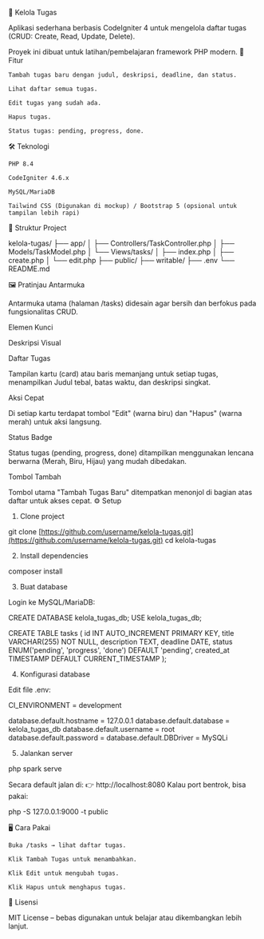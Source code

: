 📌 Kelola Tugas

Aplikasi sederhana berbasis CodeIgniter 4 untuk mengelola daftar tugas (CRUD: Create, Read, Update, Delete).

Proyek ini dibuat untuk latihan/pembelajaran framework PHP modern.
🚀 Fitur

    Tambah tugas baru dengan judul, deskripsi, deadline, dan status.

    Lihat daftar semua tugas.

    Edit tugas yang sudah ada.

    Hapus tugas.

    Status tugas: pending, progress, done.

🛠️ Teknologi

    PHP 8.4

    CodeIgniter 4.6.x

    MySQL/MariaDB

    Tailwind CSS (Digunakan di mockup) / Bootstrap 5 (opsional untuk tampilan lebih rapi)

📂 Struktur Project

kelola-tugas/
├── app/
│   ├── Controllers/TaskController.php
│   ├── Models/TaskModel.php
│   └── Views/tasks/
│       ├── index.php
│       ├── create.php
│       └── edit.php
├── public/
├── writable/
├── .env
└── README.md

🖼️ Pratinjau Antarmuka

Antarmuka utama (halaman /tasks) didesain agar bersih dan berfokus pada fungsionalitas CRUD.

Elemen Kunci
	

Deskripsi Visual

Daftar Tugas
	

Tampilan kartu (card) atau baris memanjang untuk setiap tugas, menampilkan Judul tebal, batas waktu, dan deskripsi singkat.

Aksi Cepat
	

Di setiap kartu terdapat tombol "Edit" (warna biru) dan "Hapus" (warna merah) untuk aksi langsung.

Status Badge
	

Status tugas (pending, progress, done) ditampilkan menggunakan lencana berwarna (Merah, Biru, Hijau) yang mudah dibedakan.

Tombol Tambah
	

Tombol utama "Tambah Tugas Baru" ditempatkan menonjol di bagian atas daftar untuk akses cepat.
⚙️ Setup
1. Clone project

git clone [https://github.com/username/kelola-tugas.git](https://github.com/username/kelola-tugas.git)
cd kelola-tugas

2. Install dependencies

composer install

3. Buat database

Login ke MySQL/MariaDB:

CREATE DATABASE kelola_tugas_db;
USE kelola_tugas_db;

CREATE TABLE tasks (
    id INT AUTO_INCREMENT PRIMARY KEY,
    title VARCHAR(255) NOT NULL,
    description TEXT,
    deadline DATE,
    status ENUM('pending', 'progress', 'done') DEFAULT 'pending',
    created_at TIMESTAMP DEFAULT CURRENT_TIMESTAMP
);

4. Konfigurasi database

Edit file .env:

CI_ENVIRONMENT = development

database.default.hostname = 127.0.0.1
database.default.database = kelola_tugas_db
database.default.username = root
database.default.password =
database.default.DBDriver = MySQLi

5. Jalankan server

php spark serve

Secara default jalan di:
👉 http://localhost:8080
Kalau port bentrok, bisa pakai:

php -S 127.0.0.1:9000 -t public

🖥️ Cara Pakai

    Buka /tasks → lihat daftar tugas.

    Klik Tambah Tugas untuk menambahkan.

    Klik Edit untuk mengubah tugas.

    Klik Hapus untuk menghapus tugas.

📜 Lisensi

MIT License – bebas digunakan untuk belajar atau dikembangkan lebih lanjut.